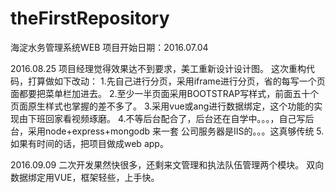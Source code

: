 # theFirstRepository
海淀水务管理系统WEB
项目开始日期：2016.07.04

2016.08.25
项目经理觉得效果达不到要求，美工重新设计设计图。
这次重构代码，打算做如下改动：
1.先自己进行分页，采用iframe进行分页，省的每写一个页面都要把菜单栏加进去。
2.至少一半页面采用BOOTSTRAP写样式，前面五十个页面原生样式也掌握的差不多了。
3.采用vue或ang进行数据绑定，这个功能的实现由下班回家看视频琢磨。
4.不等后台配合了，后台还在自学中。。。，自己写后台，采用node+express+mongodb 来一套
  公司服务器是IIS的。。。这真够传统
5.如果有时间的话，把项目做成web app。

2016.09.09
二次开发果然快很多，还剩来文管理和执法队伍管理两个模块。
双向数据绑定用VUE，框架轻些，上手快。